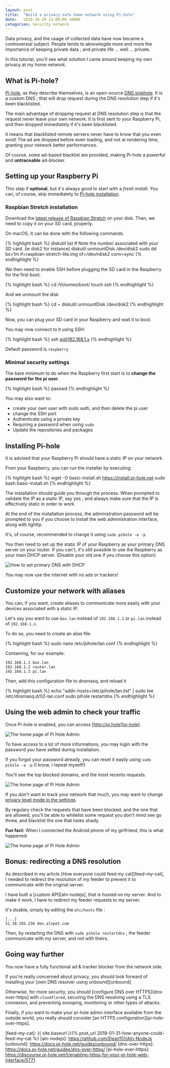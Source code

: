 ```yaml
---
layout: post
title:  "Build a privacy-safe home network using Pi-hole"
date:   2018-10-20 12:00:00 +0000
categories: Security network
---
```


Data privacy, and the usage of collected data have now became a controversial subject. People tends to aknowlegde more and more the importance of keeping private data ; and private life … well … private.

In this tutorial, you'll see what solution I came around keeping my own privacy at my home network.

<!--more-->

## What is Pi-hole?

[Pi-hole][pihole], as they describe themselves, is an open-source [DNS sinkhole][sinkhole].
It is a custom DNS ; that will drop request during the DNS resolution step if it's been blacklisted.

The main advantage of dropping request at DNS resolution step is that the request never leave your own network: 
It is first sent to your Raspberry Pi, and then dropped immediately if it's been blacklisted.

It means that blacklisted remote servers never have to know that you even exist!
The ad are dropped before even loading, and not at rendering time, granting your network better performances.

Of course, some ad-based blacklist are provided, making Pi-hole a powerful and **untraceable** ad-blocker.

## Setting up your Raspberry Pi

This step if **optional**, but it's always good to start with a *fresh install*.
You can, of course, skip immediately to [Pi-hole installation][pi-hole-install].

### Raspbian Stretch installation

Download the [latest release of Raspbian Stretch][raspbian-download] on your disk.
Then, we need to copy it on your SD card, properly. 

On macOS, It can be done with the following commands.

{% highlight bash %}
diskutil list # Note the number associated with your SD card. (ie disk2 for instance)
diskutil unmountDisk /dev/disk2
sudo dd bs=1m if=raspbian-stretch-lite.img of=/dev/rdisk2 conv=sync
{% endhighlight %}

We then need to enable SSH before plugging the SD card in the Raspberry for the first boot:

{% highlight bash %}
cd /Volumes/boot/
touch ssh
{% endhighlight %}

And we unmount the disk

{% highlight bash %}
cd ~
diskutil unmountDisk /dev/disk2
{% endhighlight %}

Now, you can plug your SD card in your Raspberry and wait it to boot.

You may now connect to it using SSH:

{% highlight bash %}
ssh pi@192.168.1.x
{% endhighlight %}

Default password is `raspberry`

### Minimal security settings

The bare minimum to do when the Raspberry first start is to **change the password for the pi user**.

{% highlight bash %}
passwd
{% endhighlight %}

You may also want to:
- create your own user with sudo auth, and then delete the pi user
- change the SSH port
- Authenticate using a private key
- Requiring a password when using `sudo`
- Update the repositories and packages

## Installing Pi-hole

It is advised that your Raspberry Pi should have a static IP on your network.

From your Raspberry, you can run the installer by executing:

{% highlight bash %}
wget -O basic-install.sh https://install.pi-hole.net
sudo bash basic-install.sh
{% endhighlight %}

The installation should guide you through the process. When prompted to validate the IP as a static IP, say yes ; 
and always make sure that the IP is effectively static in order to work.

At the end of the installation process, the administration password will be prompted to you if you choose to install the web administration interface, along with lighttp.

It's, of course, recommended to change it using `sudo pihole -a -p`

You then need to set up the static IP of your Raspberry as your primary DNS server on your router.
If you can't, it's still possible to use the Raspberry as your main DHCP server. (Disable your old one if you choose this option).

![How to set primary DNS with DHCP][set-primary-dns-dhcp]

You may now use the internet with no ads or trackers!

## Customize your network with aliases

You can, if you want, create aliases to communicate more easily with your devices associated with a static IP.

Let's say you want to use `box.lan` instead of `192.168.1.1` or `pi.lan` instead of `192.168.1.x`.

To do so, you need to create an alias file:

{% highlight bash %}
sudo nano /etc/pihole/lan.conf
{% endhighlight %}

Containing, for our example:

```
192.168.1.1 box.lan
192.168.1.2 router.lan
192.168.1.3 pi.lan
```

Then, add this configuration file to dnsmasq, and reload it

{% highlight bash %}
echo "addn-hosts=/etc/pihole/lan.list" | sudo tee /etc/dnsmasq.d/02-lan.conf
sudo pihole restartdns
{% endhighlight %}

## Using the web admin to check your traffic

Once Pi-hole is enabled, you can access [http://pi.hole][pi-hole].

![The home page of Pi Hole Admin][pi-hole-admin-home]

To have access to a lot of more informations, you may login with the password you have setted during installation.

If you forgot your password already, you can reset it easily using `sudo pihole -a -p` (I know, I repeat myself!)

You'll see the top blocked domains, and the most recents requests. 

![The home page of Pi Hole Admin][pi-hole-admin-blocked]

If you don't want to track your network that much, you may want to change [privacy level mode in the settings][pi-hole-privacy-level].

By regulary check the requests that have been blocked, and the one that are allowed, you'll be able to whitelist some request you don't mind see go threw, and blacklist the one that looks shady.

**Fun fact:** When I connected the Android phone of my girlfriend, this is what happened:

![The home page of Pi Hole Admin][pi-hole-admin-android]

## Bonus: redirecting a DNS resolution

As described in my article [How everyone could feed my cat][feed-my-cat], 
I needed to redirect the resolution of my feeder to prevent it to communicate with the original server.

I have built a [custom API][aln-nodejs], that is hosted on my server. And to make it work, I have to redirect my feeder requests to my server.

It's doable, simply by editing the `etc/hosts` file :

```
[...]
51.38.185.236 dev.alnpet.com
```

Then, by restarting the DNS with `sudo pihole restartdns` ; the feeder communicate with my server, and not with theirs.

## Going way further

You now have a fully functional ad & tracker blocker from the network side.

If you're really concerned about privacy, you should look forward of installing your [own DNS resolver using unbound][unbound]

Otherwise, for more security, you should [configure DNS over HTTPS][dns-over-https] with `cloudflared`, 
securing the DNS resolving using a TLS connexion, and preventing snooping, monitoring or other types of attacks.

Finally, if you want to make your pi-hole admin interface available from the outside world, you really should consider [an HTTPS configuration][pi-hole-over-https].

[pihole]: https://pi-hole.net/
[sinkhole]: https://en.wikipedia.org/wiki/DNS_sinkhole
[pi-hole-install]: #installing-pi-hole
[raspbian-download]: https://downloads.raspberrypi.org/raspbian_lite_latest
[set-primary-dns-dhcp]: /assets/screenshots/setting-dns.png
[pi-hole]: http://pi.hole/
[pi-hole-admin-home]: /assets/screenshots/pi-hole-home.png
[pi-hole-admin-blocked]: /assets/screenshots/pi-hole-blocked.png
[pi-hole-privacy-level]: http://pi.hole/admin/settings.php?tab=privacy
[pi-hole-admin-android]: /assets/screenshots/pi-hole-android.png
[feed-my-cat]: {{ site.baseurl }}{% post_url 2018-01-31-how-anyone-could-feed-my-cat %}
[aln-nodejs]: https://github.com/Dean151/Aln-NodeJs
[unbound]: https://docs.pi-hole.net/guides/unbound/
[dns-over-https]: https://docs.pi-hole.net/guides/dns-over-https/
[pi-hole-over-https]: https://discourse.pi-hole.net/t/enabling-https-for-your-pi-hole-web-interface/5771

